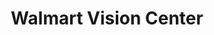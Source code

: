 ---
title: "Walmart Vision Center"
url: /dublin/walmart-vision-center-britton-parkway/
shop: Optiker
---